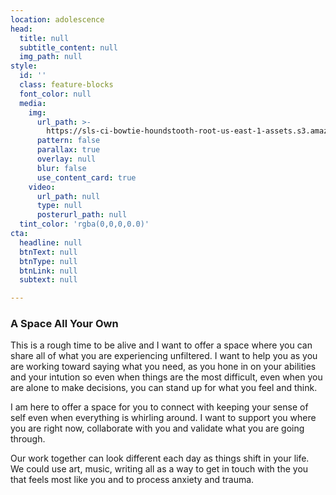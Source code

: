 ```yaml
---
location: adolescence
head:
  title: null
  subtitle_content: null
  img_path: null
style:
  id: ''
  class: feature-blocks
  font_color: null
  media:
    img:
      url_path: >-
        https://sls-ci-bowtie-houndstooth-root-us-east-1-assets.s3.amazonaws.com/NickArrasate/perceptivecounseling/1645585676013-jason-leung-Xaanw0s0pMk-unsplash.jpg
      pattern: false
      parallax: true
      overlay: null
      blur: false
      use_content_card: true
    video:
      url_path: null
      type: null
      posterurl_path: null
  tint_color: 'rgba(0,0,0,0.0)'
cta:
  headline: null
  btnText: null
  btnType: null
  btnLink: null
  subtext: null

---
```

<div class="d-flex align-items-center justify-content-around row">
<div>
<h3>A Space All Your Own</h3>
<p>This is a rough time to be alive and I want to offer a space where you can share all of what you are experiencing unfiltered. I want to help you as you are working toward saying what you need, as you hone in on your abilities and your intution so even when things are the most difficult, even when you are alone to make decisions, you can stand up for what you feel and think.</p>
<p>I am here to offer a space for you to connect with keeping your sense of self even when everything is whirling around. I want to support you where you are right now, collaborate with you and validate what you are going through.</p>
<p>Our work together can look different each day as things shift in your life.&nbsp; We could use art, music, writing all as a way to get in touch with the you that feels most like you and to process anxiety and trauma.&nbsp;</p>
</div>
</div>
